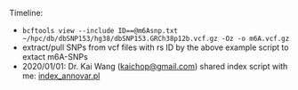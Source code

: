 Timeline: 


* `bcftools view --include ID==@m6Asnp.txt ~/hpc/db/dbSNP153/hg38/dbSNP153.GRCh38p12b.vcf.gz -Oz -o m6A.vcf.gz`
* extract/pull SNPs from vcf files with rs ID by the above example script to extact m6A-SNPs 
* 2020/01/01: Dr. Kai Wang (kaichop@gmail.com) shared index script with me: [index_annovar.pl](index_annovar.pl)
